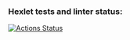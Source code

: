 ### Hexlet tests and linter status:
[![Actions Status](https://github.com/dbublikov/frontend-project-lvl2/workflows/hexlet-check/badge.svg)](https://github.com/dbublikov/frontend-project-lvl2/actions)
